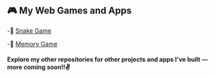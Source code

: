 ## 🎮 My Web Games and Apps

-🐍 [Snake Game](https://anupx-code.github.io/AnupOP/)

-🧠 [Memory Game](https://anupx-code.github.io/Memorize-it/)
 
 <h4>Explore my other repositories for other projects and apps I've built — more coming soon!!✌️</h4>



